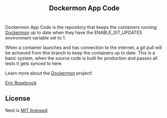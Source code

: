 <h2 align="center">
 Dockermon App Code
</h2>

#

Dockermon App Code is the repository that keeps the containers running [Dockermon](https://github.com/drumfreak/dockermon) up to date when they have the ENABLE_GIT_UPDATES environment variable set to 1.

When a container launches and has connection to the internet, a git pull will be achieved from this branch to keep the containers up to date. This is a basic system, when the source code is built for production and passes all tests it gets synced to here.

Learn more about the [Dockermon](https://github.com/drumfreak/dockermon) project!

[Eric Rosebrock](https://github.com/drumfreak)



## License

Nest is [MIT licensed](LICENSE).
